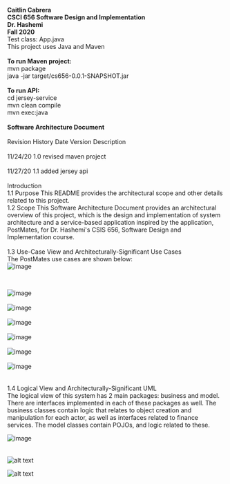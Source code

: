 
**Caitlin Cabrera <br>
CSCI 656 Software Design and Implementation <br>
Dr. Hashemi <br>
Fall 2020**
<br>
Test class: App.java
<br>
This project uses Java and Maven 
<br>
<br>
**To run Maven project:** 
<br>
mvn package
<br>
java -jar target/cs656-0.0.1-SNAPSHOT.jar
<br>
<br>
**To run API:** 
<br>
cd jersey-service
<br>
mvn clean compile 
<br>
mvn exec:java
<br>
<br>
**Software Architecture Document**
<br>
<br>
Revision History
Date        Version         Description     
<br>
11/24/20        1.0         revised maven project     
<br>
11/27/20        1.1         added jersey api
<br>
<br>
Introduction
<br>
    1.1 Purpose
        This README provides the architectural scope and other details related to this project. 
<br>
    1.2 Scope
        This Software Architecture Document provides an architectural overview of this project, which is the design and implementation of system architecture and a service-based application inspired by the application, PostMates, for Dr. Hashemi's CSIS 656, Software Design and Implementation course. 
<br>
<br>
    1.3 Use-Case View and Architecturally-Significant Use Cases
<br>
    The PostMates use cases are shown below:
    <br>
    ![image](https://drive.google.com/uc?export=view&id=15LYQWZV88BEFL9XjnsobHx2tcxY_p1Cz)
    <br>

<br>

![image](https://drive.google.com/uc?export=view&id=1hzG1qKrGha0it2P2MLZ8KWn5wjAMsc-S)
<br>
<br>
![image](https://drive.google.com/uc?export=view&id=1teW5FMuSvJHS1__Lg8PhrMnql9b2m-5h)
<br>
<br>
![image](https://drive.google.com/uc?export=view&id=1RWb7JtudlyQzKLZil37Vzlnr-3fNPZEX)
<br>
<br>
![image](https://drive.google.com/uc?export=view&id=1VwkJB3A1el_O6WU99g38s-kAdQtYtYed)
<br>
<br>
![image](https://drive.google.com/uc?export=view&id=10iLtoMaCtImM0HtxQmDERqbhzn313ETN)
<br>
<br>
![image](https://drive.google.com/uc?export=view&id=15THd8-rEjHPjScjA8LtCImjyLzx1huOV)
<br>
<br>
<br>
    1.4 Logical View and Architecturally-Significant UML
    <br>
    The logical view of this system has 2 main packages: business and model. There are interfaces implemented in each of these packages as well. The business classes contain logic that relates to object creation and manipulation for each actor, as well as interfaces related to finance services. The model classes contain POJOs, and logic related to these. 
    <br>

![image](https://drive.google.com/uc?export=view&id=16vI603xK_QtH_eRK8CgVmKO5CdEt1oVX)
<br>
<br>
<br>
![alt text](https://www.bestdesigns.co/uploads/inspiration_images/9200/990__1531237314_64_Postmates%20Top%20Logo%20Design_33c6a97d3177.jpeg)



![alt text](https://www.theindianwire.com/wp-content/uploads/2018/06/java.jpg)
